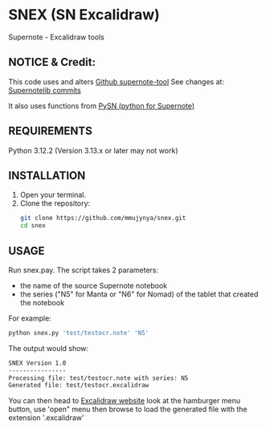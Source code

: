 # SNEX (SN Excalidraw)
Supernote - Excalidraw tools

## NOTICE & Credit: 

This code uses and alters [Github supernote-tool](https://github.com/jya-dev/supernote-tool/tree/master)
See changes at: [Supernotelib commits](https://gitlab.com/mmujynya/pysn-digest/-/commit/c8b9ca72c71293a666176405e1bc1fc21e90e0ba)

It also uses functions from [PySN (python for Supernote)](https://gitlab.com/mmujynya/pysn-digest)

## REQUIREMENTS
Python 3.12.2 (Version 3.13.x or later may not work)


## INSTALLATION
1. Open your terminal.
2. Clone the repository:
   ```bash
   git clone https://github.com/mmujynya/snex.git
   cd snex
   ```

## USAGE
Run snex.pay. The script takes 2 parameters: 
- the name of the source Supernote notebook
- the series ("N5" for Manta or "N6" for Nomad) of the tablet that created the notebook

For example:
   ```bash
   python snex.py 'test/testocr.note' 'N5'
   ```
The output would show:
   ```bash
SNEX Version 1.0
----------------
Processing file: test/testocr.note with series: N5
Generated file: test/testocr.excalidraw
   ```

You can then head to [Excalidraw website](https://excalidraw.com/) look at the hamburger menu button, use 'open" menu then browse to load the generated file with the extension '.excalidraw'

